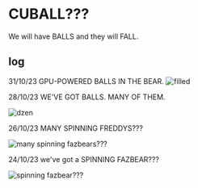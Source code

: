 # CUBALL???

We will have BALLS and they will FALL.

## log
31/10/23 GPU-POWERED BALLS IN THE BEAR.
![filled](./results/filled.gif)

28/10/23 WE'VE GOT BALLS. MANY OF THEM.

![dzen](./results/dzen.gif)

26/10/23 MANY SPINNING FREDDYS???

![many spinning fazbears???](./results/many_fazbears_spinning.gif)

24/10/23 we've got a SPINNING FAZBEAR???

![spinning fazbear???](./results/fazbear_spinning.gif)